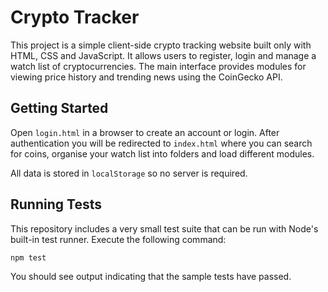 # Crypto Tracker

This project is a simple client-side crypto tracking website built only with HTML, CSS and JavaScript. It allows users to register, login and manage a watch list of cryptocurrencies. The main interface provides modules for viewing price history and trending news using the CoinGecko API.

## Getting Started

Open `login.html` in a browser to create an account or login. After authentication you will be redirected to `index.html` where you can search for coins, organise your watch list into folders and load different modules.

All data is stored in `localStorage` so no server is required.

## Running Tests

This repository includes a very small test suite that can be run with Node's
built-in test runner. Execute the following command:

```bash
npm test
```

You should see output indicating that the sample tests have passed.
